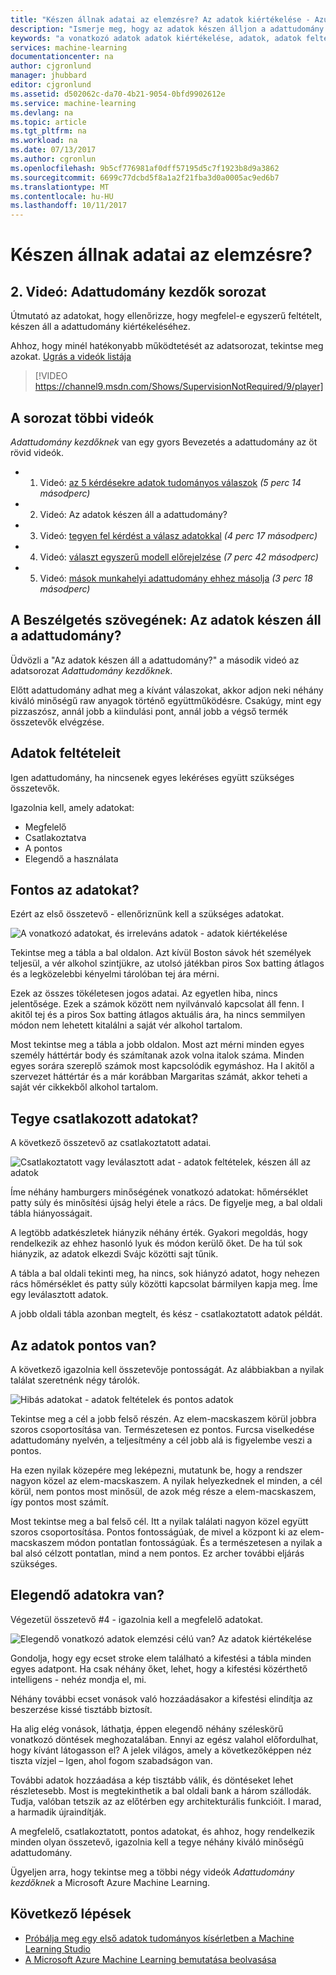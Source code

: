```yaml
---
title: "Készen állnak adatai az elemzésre? Az adatok kiértékelése - Azure Machine Learning |} Microsoft Docs"
description: "Ismerje meg, hogy az adatok készen álljon a adattudomány 4 feltételeit. Videó 2 kezdőknek Adattudomány rendelkezik konkrét, meghatározott példák segítséget az alapszintű adatok kiértékelése."
keywords: "a vonatkozó adatok adatok kiértékelése, adatok, adatok feltételek, készen áll a adatok előkészítése"
services: machine-learning
documentationcenter: na
author: cjgronlund
manager: jhubbard
editor: cjgronlund
ms.assetid: d502062c-da70-4b21-9054-0bfd9902612e
ms.service: machine-learning
ms.devlang: na
ms.topic: article
ms.tgt_pltfrm: na
ms.workload: na
ms.date: 07/13/2017
ms.author: cgronlun
ms.openlocfilehash: 9b5cf776981af0dff57195d5c7f1923b8d9a3862
ms.sourcegitcommit: 6699c77dcbd5f8a1a2f21fba3d0a0005ac9ed6b7
ms.translationtype: MT
ms.contentlocale: hu-HU
ms.lasthandoff: 10/11/2017
---
```

# <a name="is-your-data-ready-for-data-science"></a>Készen állnak adatai az elemzésre?
## <a name="video-2-data-science-for-beginners-series"></a>2. Videó: Adattudomány kezdők sorozat
Útmutató az adatokat, hogy ellenőrizze, hogy megfelel-e egyszerű feltételt, készen áll a adattudomány kiértékeléséhez.

Ahhoz, hogy minél hatékonyabb működtetését az adatsorozat, tekintse meg azokat. [Ugrás a videók listája](#other-videos-in-this-series)
<br>

> [!VIDEO https://channel9.msdn.com/Shows/SupervisionNotRequired/9/player]
>
>

## <a name="other-videos-in-this-series"></a>A sorozat többi videók
*Adattudomány kezdőknek* van egy gyors Bevezetés a adattudomány az öt rövid videók.

* 1. Videó: [az 5 kérdésekre adatok tudományos válaszok](data-science-for-beginners-the-5-questions-data-science-answers.md) *(5 perc 14 másodperc)*
* 2. Videó: Az adatok készen áll a adattudomány?
* 3. Videó: [tegyen fel kérdést a válasz adatokkal](data-science-for-beginners-ask-a-question-you-can-answer-with-data.md) *(4 perc 17 másodperc)*
* 4. Videó: [választ egyszerű modell előrejelzése](data-science-for-beginners-predict-an-answer-with-a-simple-model.md) *(7 perc 42 másodperc)*
* 5. Videó: [mások munkahelyi adattudomány ehhez másolja](data-science-for-beginners-copy-other-peoples-work-to-do-data-science.md) *(3 perc 18 másodperc)*

## <a name="transcript-is-your-data-ready-for-data-science"></a>A Beszélgetés szövegének: Az adatok készen áll a adattudomány?
Üdvözli a "Az adatok készen áll a adattudomány?" a második videó az adatsorozat *Adattudomány kezdőknek*.  

Előtt adattudomány adhat meg a kívánt válaszokat, akkor adjon neki néhány kiváló minőségű raw anyagok történő együttműködésre. Csakúgy, mint egy pizzaszósz, annál jobb a kiindulási pont, annál jobb a végső termék összetevők elvégzése. 

## <a name="criteria-for-data"></a>Adatok feltételeit
Igen adattudomány, ha nincsenek egyes lekéréses együtt szükséges összetevők.

Igazolnia kell, amely adatokat:

* Megfelelő
* Csatlakoztatva
* A pontos
* Elegendő a használata

## <a name="is-your-data-relevant"></a>Fontos az adatokat?
Ezért az első összetevő - ellenőriznünk kell a szükséges adatokat.

![A vonatkozó adatokat, és irreleváns adatok - adatok kiértékelése](./media/data-science-for-beginners-is-your-data-ready-for-data-science/relevant-and-irrelevant-data.png)

Tekintse meg a tábla a bal oldalon. Azt kívül Boston sávok hét személyek teljesül, a vér alkohol szintjükre, az utolsó játékban piros Sox batting átlagos és a legközelebbi kényelmi tárolóban tej ára mérni.

Ezek az összes tökéletesen jogos adatai. Az egyetlen hiba, nincs jelentősége. Ezek a számok között nem nyilvánvaló kapcsolat áll fenn. I akitől tej és a piros Sox batting átlagos aktuális ára, ha nincs semmilyen módon nem lehetett kitalálni a saját vér alkohol tartalom.

Most tekintse meg a tábla a jobb oldalon. Most azt mérni minden egyes személy háttértár body és számítanak azok volna italok száma.  Minden egyes sorára szereplő számok most kapcsolódik egymáshoz. Ha I akitől a szervezet háttértár és a már korábban Margaritas számát, akkor teheti a saját vér cikkekből alkohol tartalom.

## <a name="do-you-have-connected-data"></a>Tegye csatlakozott adatokat?
A következő összetevő az csatlakoztatott adatai.

![Csatlakoztatott vagy leválasztott adat - adatok feltételek, készen áll az adatok](./media/data-science-for-beginners-is-your-data-ready-for-data-science/connected-vs-disconnected-data.png)

Íme néhány hamburgers minőségének vonatkozó adatokat: hőmérséklet patty súly és minősítési újság helyi étele a rács. De figyelje meg, a bal oldali tábla hiányosságait.

A legtöbb adatkészletek hiányzik néhány érték. Gyakori megoldás, hogy rendelkezik az ehhez hasonló lyuk és módon kerülő őket. De ha túl sok hiányzik, az adatok elkezdi Svájc közötti sajt tűnik.

A tábla a bal oldali tekinti meg, ha nincs, sok hiányzó adatot, hogy nehezen rács hőmérséklet és patty súly közötti kapcsolat bármilyen kapja meg. Íme egy leválasztott adatok.

A jobb oldali tábla azonban megtelt, és kész - csatlakoztatott adatok példát.

## <a name="is-your-data-accurate"></a>Az adatok pontos van?
A következő igazolnia kell összetevője pontosságát. Az alábbiakban a nyilak találat szeretnénk négy tárolók.

![Hibás adatokat - adatok feltételek és pontos adatok](./media/data-science-for-beginners-is-your-data-ready-for-data-science/inaccurate-vs-accurate-data.png)

Tekintse meg a cél a jobb felső részén. Az elem-macskaszem körül jobbra szoros csoportosítása van. Természetesen ez pontos. Furcsa viselkedése adattudomány nyelvén, a teljesítmény a cél jobb alá is figyelembe veszi a pontos.

Ha ezen nyilak közepére meg leképezni, mutatunk be, hogy a rendszer nagyon közel az elem-macskaszem. A nyilak helyezkednek el minden, a cél körül, nem pontos most minősül, de azok még része a elem-macskaszem, így pontos most számít.

Most tekintse meg a bal felső cél. Itt a nyilak találati nagyon közel együtt szoros csoportosítása. Pontos fontosságúak, de mivel a központ ki az elem-macskaszem módon pontatlan fontosságúak. És a természetesen a nyilak a bal alsó célzott pontatlan, mind a nem pontos. Ez archer további eljárás szükséges.

## <a name="do-you-have-enough-data-to-work-with"></a>Elegendő adatokra van?
Végezetül összetevő #4 - igazolnia kell a megfelelő adatokat.

![Elegendő vonatkozó adatok elemzési célú van? Az adatok kiértékelése](./media/data-science-for-beginners-is-your-data-ready-for-data-science/barely-enough-data.png)

Gondolja, hogy egy ecset stroke elem található a kifestési a tábla minden egyes adatpont. Ha csak néhány őket, lehet, hogy a kifestési közérthető intelligens - nehéz mondja el, mi.

Néhány további ecset vonások való hozzáadásakor a kifestési elindítja az beszerzése kissé tisztább biztosít.

Ha alig elég vonások, láthatja, éppen elegendő néhány széleskörű vonatkozó döntések meghozatalában. Ennyi az egész valahol előfordulhat, hogy kívánt látogasson el? A jelek világos, amely a következőképpen néz tiszta vízjel – Igen, ahol fogom szabadságon van.

További adatok hozzáadása a kép tisztább válik, és döntéseket lehet részletesebb. Most is megtekinthetik a bal oldali bank a három szállodák. Tudja, valóban tetszik az az előtérben egy architekturális funkcióit. I marad, a harmadik újraindítják.

A megfelelő, csatlakoztatott, pontos adatokat, és ahhoz, hogy rendelkezik minden olyan összetevő, igazolnia kell a tegye néhány kiváló minőségű adattudomány.

Ügyeljen arra, hogy tekintse meg a többi négy videók *Adattudomány kezdőknek* a Microsoft Azure Machine Learning.

## <a name="next-steps"></a>Következő lépések
* [Próbálja meg egy első adatok tudományos kísérletben a Machine Learning Studio](create-experiment.md)
* [A Microsoft Azure Machine Learning bemutatása beolvasása](what-is-machine-learning.md)
